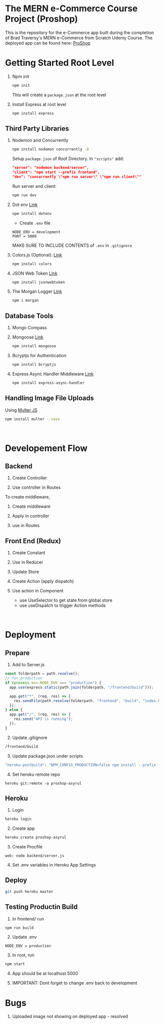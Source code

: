 # The MERN e-Commerce Course Project (Proshop)

This is the repository for the e-Commerce app built during the completion of Brad Traversy's MERN e-Commerce from Scratch Udemy Course. The deployed app can be found here: [ProShop](https://proshop-asyrul.herokuapp.com/)

# Getting Started Root Level

1. Npm init

   ```bash
   npm init
   ```

   This will create a `package.json` at the root level

2. Install Express at root level

   ```bash
   npm install express
   ```

## Third Party Libraries

1. Nodemon and Concurrently

   ```bash
   npm install nodemon concurrently -D
   ```

   Setup `package.json` of Root Directory. In `"scripts"` add:

   ```json
   "server": "nodemon backend/server",
   "client": "npm start --prefix frontend",
   "dev": "concurrently \"npm run server\" \"npm run client\""
   ```

   Run server and client:

   ```bash
   npm run dev
   ```

2. Dot env [Link](https://www.npmjs.com/package/dotenv)

   ```bash
   npm install dotenv
   ```

   - Create `.env` file

   ```env
   NODE_ENV = development
   PORT = 5000
   ```

   MAKE SURE TO INCLUDE CONTENTS of `.env` in `.gitignore`

3. Colors.js (Optional): [Link](https://www.npmjs.com/package/colors)

   ```bash
   npm install colors
   ```

4. JSON Web Token [Link](https://www.npmjs.com/package/jsonwebtoken)

   ```bash
   npm install jsonwebtoken
   ```

5. The Morgan Logger [Link](https://www.npmjs.com/package/morgan)

   ```bash
   npm i morgan
   ```

## Database Tools

1. Mongo Compass

2. Mongoose [Link](https://mongoosejs.com/)

   ```bash
   npm install mongoose
   ```

3. Bcryptjs for Authentication

   ```bash
   npm install bcryptjs
   ```

4. Express Async Handler Middleware [Link](https://www.npmjs.com/package/express-async-handler)

   ```bash
   npm install express-async-handler
   ```

## Handling Image File Uploads

Using [Multer JS](https://www.npmjs.com/package/multer)

```bash
npm install multer --save
```

<br />

# Developement Flow

## Backend

1. Create Controller

2. Use controller in Routes

To create middleware,

1. Create middleware

2. Apply in controller

3. use in Routes

## Front End (Redux)

1. Create Constant

2. Use in Reducer

3. Update Store

4. Create Action (apply dispatch)

5. Use action in Component

   - use UseSelector to get state from global store
   - use useDispatch to trigger Action methods

<br />

# Deployment

## Prepare

1. Add to Server.js

```javascript
const folderpath = path.resolve();
// for production
if (process.env.NODE_ENV === "production") {
  app.use(express.static(path.join(folderpath, "/frontend/build")));

  app.get("*", (req, res) => {
    res.sendFile(path.resolve(folderpath, "frontend", "build", "index.html"));
  });
} else {
  app.get("/", (req, res) => {
    res.send("API is running");
  });
}
```

2. Update .gitignore

```bash
/frontend/build
```

3. Update package.json under scripts

```bash
"heroku-postbuild": "NPM_CONFIG_PRODUCTION=false npm install --prefix frontend && npm run build --prefix frontend"
```

4. Set heroku remote repo

```
heroku git:remote -a proshop-asyrul
```

## Heroku

1. Login

```bash
heroku login
```

2. Create app

```bash
heroku create proshop-asyrul
```

3. Create Procfile

```
web: node backend/server.js
```

4. Set .env variables in Heroku App Settings

## Deploy

```bash
git push heroku master
```

## Testing Productin Build

1. In frontend/ run

```bash
npm run build
```

2. Update .env

```env
NODE_ENV = production
```

3. In root, run

```bash
npm start
```

4. App should be at localhost:5000

5. IMPORTANT: Dont forget to change .env back to development

# Bugs

1. Uploaded image not showing on deployed app - resolved
